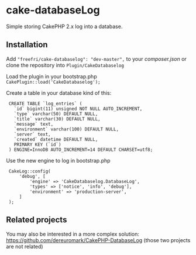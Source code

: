 cake-databaseLog
================

Simple storing CakePHP 2.x log into a database.

## Installation

 Add `"freefri/cake-databaselog": "dev-master",` to your *composer.json* or clone the repository into `Plugin/CakeDatabaselog`

 Load the plugin in your bootstrap.php `CakePlugin::load('CakeDatabaselog');`

 Create a table in your database kind of this:

     CREATE TABLE `log_entries` (
       `id` bigint(11) unsigned NOT NULL AUTO_INCREMENT,
       `type` varchar(50) DEFAULT NULL,
       `title` varchar(30) DEFAULT NULL,
       `message` text,
       `environment` varchar(100) DEFAULT NULL,
       `server` text,
       `created` datetime DEFAULT NULL,
       PRIMARY KEY (`id`)
     ) ENGINE=InnoDB AUTO_INCREMENT=14 DEFAULT CHARSET=utf8;

 Use the new engine to log in bootstrap.php

     CakeLog::config(
         'debug', [
             'engine' => 'CakeDatabaselog.DatabaseLog',
             'types' => ['notice', 'info', 'debug'],
             'environment' => 'production-server',
         ]
     );

## Related projects
You may also be interested in a more complex solution: https://github.com/dereuromark/CakePHP-DatabaseLog (those two projects are not related)
